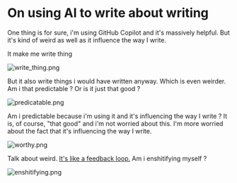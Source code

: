 # On using AI to write about writing

One thing is for sure, i'm using GitHub Copilot and it's massively helpful.
But it's kind of weird as well as it influence the way I write.

It make me write thing

![write_thing.png](write_thing.png)

But it also write things i would have written anyway. Which is even weirder.
Am i that predictable ? Or is it just that good ?

![predicatable.png](predicatable.png)

Am i predictable because i'm using it and it's influencing the way I write ?
It is, of course, "that good" and i'm not worried about this.
I'm more worried about the fact that it's influencing the way I write.

![worthy.png](worthy.png)

Talk about weird. [It's like a feedback loop.](Web-Enshitification.md) 
Am i enshitifying myself ?

![enshitifying.png](enshitifying.png)

